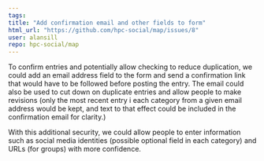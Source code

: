 ```yaml
---
tags: 
title: "Add confirmation email and other fields to form"
html_url: "https://github.com/hpc-social/map/issues/8"
user: alansill
repo: hpc-social/map
---
```


To confirm entries and potentially allow checking to reduce duplication, we could add an email address field to the form and send a confirmation link that would have to be followed before posting the entry. The email could also be used to cut down on duplicate entries and allow people to make revisions (only the most recent entry i each category from a given email address would be kept, and text to that effect could be included in the confirmation email for clarity.) 

With this additional security, we could allow people to enter information such as social media identities (possible optional field in each category) and URLs (for groups) with more confidence.